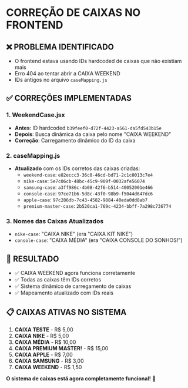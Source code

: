 # CORREÇÃO DE CAIXAS NO FRONTEND

## ❌ **PROBLEMA IDENTIFICADO**
- O frontend estava usando IDs hardcoded de caixas que não existiam mais
- Erro 404 ao tentar abrir a CAIXA WEEKEND
- IDs antigos no arquivo `caseMapping.js`

## ✅ **CORREÇÕES IMPLEMENTADAS**

### 1. **WeekendCase.jsx**
- **Antes**: ID hardcoded `b39feef0-d72f-4423-a561-da5fd543b15e`
- **Depois**: Busca dinâmica da caixa pelo nome "CAIXA WEEKEND"
- **Correção**: Carregamento dinâmico do ID da caixa

### 2. **caseMapping.js**
- **Atualizado** com os IDs corretos das caixas criadas:
  - `weekend-case`: `e82eccc3-36c0-46cd-bd71-2c1c0013c7e4`
  - `nike-case`: `5e7c06cb-48bc-45c9-909f-0032afe56074`
  - `samsung-case`: `a3ff986c-4b08-42f6-b514-40052001e466`
  - `console-case`: `97ce71b6-5d8c-43f0-98b9-f5044d647dc6`
  - `apple-case`: `97c286db-7c43-4582-9884-40eda0dd8ab7`
  - `premium-master-case`: `2b520ca1-769c-4234-bbff-7a298c736774`

### 3. **Nomes das Caixas Atualizados**
- `nike-case`: "CAIXA NIKE" (era "CAIXA KIT NIKE")
- `console-case`: "CAIXA MÉDIA" (era "CAIXA CONSOLE DO SONHOS!")

## 🎯 **RESULTADO**
- ✅ CAIXA WEEKEND agora funciona corretamente
- ✅ Todas as caixas têm IDs corretos
- ✅ Sistema dinâmico de carregamento de caixas
- ✅ Mapeamento atualizado com IDs reais

## 📋 **CAIXAS ATIVAS NO SISTEMA**
1. **CAIXA TESTE** - R$ 5,00
2. **CAIXA NIKE** - R$ 5,00
3. **CAIXA MÉDIA** - R$ 10,00
4. **CAIXA PREMIUM MASTER!** - R$ 15,00
5. **CAIXA APPLE** - R$ 7,00
6. **CAIXA SAMSUNG** - R$ 3,00
7. **CAIXA WEEKEND** - R$ 1,50

**O sistema de caixas está agora completamente funcional!** 🚀
